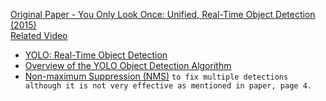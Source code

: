 [Original Paper - You Only Look Once: Unified, Real-Time Object Detection (2015)](https://arxiv.org/abs/1506.02640)  
[Related Video](https://youtube.com/watch?v=n9_XyCGr-MI)

- [YOLO: Real-Time Object Detection](https://pjreddie.com/darknet/yolo/)  
- [Overview of the YOLO Object Detection Algorithm](https://medium.com/@ODSC/overview-of-the-yolo-object-detection-algorithm-7b52a745d3e0)
- [Non-maximum Suppression (NMS)](https://towardsdatascience.com/non-maximum-suppression-nms-93ce178e177c) `to fix multiple detections although it is not very effective as mentioned in paper, page 4.`
